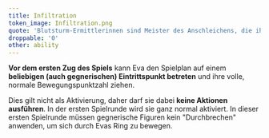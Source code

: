 ```yaml
---
title: Infiltration
token_image: Infiltration.png
quote: 'Blutsturm-Ermittlerinnen sind Meister des Anschleichens, die ihre Gegner immer wieder dadurch verblüffen, indem sie dort auftauchen, wo man sie nicht erwartet.'
droppable: '0'
other: ability
---
```


**Vor dem ersten Zug des Spiels** kann Eva den Spielplan auf einem **beliebigen (auch gegnerischen) Eintrittspunkt betreten** und ihre volle, normale Bewegungspunktzahl ziehen.

Dies gilt nicht als Aktivierung, daher darf sie dabei **keine Aktionen ausführen**. In der ersten Spielrunde wird sie ganz normal aktiviert. In dieser ersten Spielrunde müssen gegnerische Figuren kein "Durchbrechen" anwenden, um sich durch Evas Ring zu bewegen.